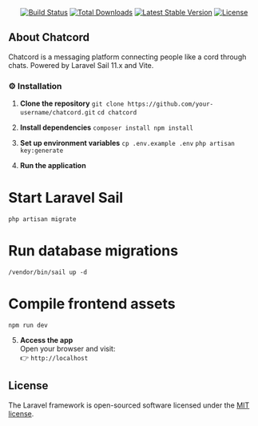 <p align="center">
<a href="https://github.com/laravel/framework/actions"><img src="https://github.com/laravel/framework/workflows/tests/badge.svg" alt="Build Status"></a>
<a href="https://packagist.org/packages/laravel/framework"><img src="https://img.shields.io/packagist/dt/laravel/framework" alt="Total Downloads"></a>
<a href="https://packagist.org/packages/laravel/framework"><img src="https://img.shields.io/packagist/v/laravel/framework" alt="Latest Stable Version"></a>
<a href="https://packagist.org/packages/laravel/framework"><img src="https://img.shields.io/packagist/l/laravel/framework" alt="License"></a>
</p>

## About Chatcord

Chatcord is a messaging platform connecting people like a cord through chats. Powered by Laravel Sail 11.x and Vite.

### ⚙️ Installation

1. **Clone the repository**
`git clone https://github.com/your-username/chatcord.git`
`cd chatcord`

2. **Install dependencies**
`composer install npm install`

3. **Set up environment variables**
`cp .env.example .env` 
`php artisan key:generate`


4. **Run the application**
# Start Laravel Sail 
`php artisan migrate`
 # Run database migrations 
`/vendor/bin/sail up -d `
 # Compile frontend assets
`npm run dev`

5. **Access the app**  
Open your browser and visit:  
👉 `http://localhost`

## License

The Laravel framework is open-sourced software licensed under the [MIT license](https://opensource.org/licenses/MIT).

